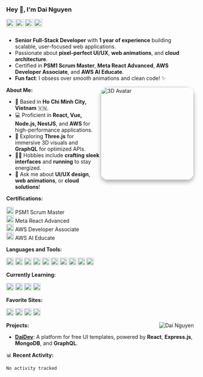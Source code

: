### Hey 👋, I'm Dai Nguyen

<p align="center">
  <a href="https://www.linkedin.com/in/dai-nguyen-72a10b166/"><img align="left" alt="LinkedIn" width="22px" src="https://cdn.jsdelivr.net/npm/simple-icons@3.12.2/icons/linkedin.svg" /></a>
  <a href="https://github.com/dainv123/"><img align="left" alt="GitHub" width="22px" src="https://cdn.jsdelivr.net/npm/simple-icons@v3/icons/github.svg" /></a>
  <a href="mailto:ngdai0402@gmail.com"><img align="left" alt="Gmail" width="22px" src="https://cdn.jsdelivr.net/npm/simple-icons@3.12.2/icons/gmail.svg" /></a>
  <a href="http://daidev.duckdns.org/"><img align="left" alt="Portfolio" width="22px" src="https://cdn.jsdelivr.net/npm/simple-icons@3.12.2/icons/safari.svg" /></a>
</p>

<br />
<br />

- **Senior Full-Stack Developer** with **1 year of experience** building scalable, user-focused web applications.
- Passionate about **pixel-perfect UI/UX**, **web animations**, and **cloud architecture**.
- Certified in **PSM1 Scrum Master**, **Meta React Advanced**, **AWS Developer Associate**, and **AWS AI Educate**.
- **Fun fact**: I obsess over smooth animations and clean code! ✨

<img align="right" alt="3D Avatar" width="250px" src="https://media.licdn.com/dms/image/v2/D5603AQHoJuinMnUAuw/profile-displayphoto-crop_800_800/B56ZhbQkKMH0AM-/0/1753877727910?e=1756944000&v=beta&t=jH1bLnFvek7h2fgpSvlm6H6_AwtayAtZtLeeGssPyD0" style="border-radius:20px; box-shadow: 0 6px 12px rgba(0,0,0,0.3);" />

**About Me:**

- 📍 Based in **Ho Chi Minh City, Vietnam** 🇻🇳.
- 💻 Proficient in **React, Vue, Node.js, NestJS**, and **AWS** for high-performance applications.
- 🌱 Exploring **Three.js** for immersive 3D visuals and **GraphQL** for optimized APIs.
- 🏃‍♂️ Hobbies include **crafting sleek interfaces** and **running** to stay energized.
- 💬 Ask me about **UI/UX design**, **web animations**, or **cloud solutions**!

**Certifications:**

<code><img height="20" src="https://cdn.jsdelivr.net/npm/simple-icons@3.12.2/icons/polymerproject.svg" alt="PSM1 Scrum Master"></code> PSM1 Scrum Master  
<code><img height="20" src="https://cdn.jsdelivr.net/npm/simple-icons@3.12.2/icons/facebook.svg" alt="Meta Advanced"></code> Meta React Advanced  
<code><img height="20" src="https://cdn.jsdelivr.net/npm/simple-icons@3.12.2/icons/amazonaws.svg" alt="AWS Developer Associate"></code> AWS Developer Associate  
<code><img height="20" src="https://cdn.jsdelivr.net/npm/simple-icons@3.12.2/icons/amazonaws.svg" alt="AWS AI Educate"></code> AWS AI Educate

**Languages and Tools:**

<code><img height="20" src="https://cdn.jsdelivr.net/npm/simple-icons@3.12.2/icons/react.svg"></code>
<code><img height="20" src="https://cdn.jsdelivr.net/npm/simple-icons@3.12.2/icons/vue-dot-js.svg"></code>
<code><img height="20" src="https://cdn.jsdelivr.net/npm/simple-icons@3.12.2/icons/typescript.svg"></code>
<code><img height="20" src="https://cdn.jsdelivr.net/npm/simple-icons@3.12.2/icons/javascript.svg"></code>
<code><img height="20" src="https://cdn.jsdelivr.net/npm/simple-icons@3.12.2/icons/node-dot-js.svg"></code>
<code><img height="20" src="https://cdn.jsdelivr.net/npm/simple-icons@3.12.2/icons/nestjs.svg"></code>
<code><img height="20" src="https://cdn.jsdelivr.net/npm/simple-icons@3.12.2/icons/amazonaws.svg"></code>
<code><img height="20" src="https://cdn.jsdelivr.net/npm/simple-icons@3.12.2/icons/microsoftazure.svg"></code>
<code><img height="20" src="https://cdn.jsdelivr.net/npm/simple-icons@3.12.2/icons/docker.svg"></code>
<code><img height="20" src="https://cdn.jsdelivr.net/npm/simple-icons@3.12.2/icons/git.svg"></code>

**Currently Learning:**

<code><img height="20" src="https://cdn.jsdelivr.net/npm/simple-icons@3.12.2/icons/go.svg"></code>
<code><img height="20" src="https://cdn.jsdelivr.net/npm/simple-icons@3.12.2/icons/graphql.svg"></code>
<code><img height="20" src="https://cdn.jsdelivr.net/npm/simple-icons@3.12.2/icons/mongodb.svg"></code>
<code><img height="20" src="https://cdn.jsdelivr.net/npm/simple-icons@3.12.2/icons/three-dot-js.svg"></code>

**Favorite Sites:**

<code><img height="20" src="https://cdn.jsdelivr.net/npm/simple-icons@3.12.2/icons/github.svg"></code>
<code><img height="20" src="https://cdn.jsdelivr.net/npm/simple-icons@3.12.2/icons/stackoverflow.svg"></code>
<code><img height="20" src="https://cdn.jsdelivr.net/npm/simple-icons@3.12.2/icons/slack.svg"></code>
<code><img height="20" src="https://cdn.jsdelivr.net/npm/simple-icons@3.12.2/icons/figma.svg"></code>

<img align="right" src="https://github-readme-stats.vercel.app/api?username=dainv123&count_private=true&show_icons=true&theme=transparent&hide_border=true&bg_color=0,FF2E63,1E3A8A&title_color=FFFFFF&text_color=FFFFFF&icon_color=42B883" alt="Dai Nguyen" />

**Projects:**

- **[DaiDev](http://daidev.duckdns.org/)**: A platform for free UI templates, powered by **React**, **Express.js**, **MongoDB**, and **GraphQL**.

📊 **Recent Activity:**
<!--START_SECTION:waka-->
```txt
No activity tracked
